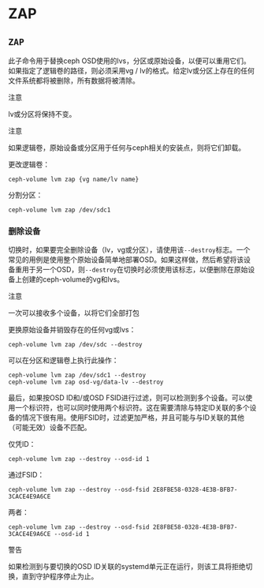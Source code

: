 # ZAP

## `ZAP`

此子命令用于替换ceph OSD使用的lvs，分区或原始设备，以便可以重用它们。如果指定了逻辑卷的路径，则必须采用vg / lv的格式。给定lv或分区上存在的任何文件系统都将被删除，所有数据将被清除。

注意 

lv或分区将保持不变。

注意 

如果逻辑卷，原始设备或分区用于任何与ceph相关的安装点，则将它们卸载。

更改逻辑卷：

```text
ceph-volume lvm zap {vg name/lv name}
```

分割分区：

```text
ceph-volume lvm zap /dev/sdc1
```

### 删除设备

切换时，如果要完全删除设备（lv，vg或分区），请使用该`--destroy`标志。一个常见的用例是使用整个原始设备简单地部署OSD。如果这样做，然后希望将该设备重用于另一个OSD，则`--destroy`在切换时必须使用该标志，以便删除在原始设备上创建的ceph-volume的vg和lvs。

注意 

一次可以接收多个设备，以将它们全部打包

更换原始设备并销毁存在的任何vg或lvs：

```text
ceph-volume lvm zap /dev/sdc --destroy
```

可以在分区和逻辑卷上执行此操作：

```text
ceph-volume lvm zap /dev/sdc1 --destroy
ceph-volume lvm zap osd-vg/data-lv --destroy
```

最后，如果按OSD ID和/或OSD FSID进行过滤，则可以检测到多个设备。可以使用一个标识符，也可以同时使用两个标识符。这在需要清除与特定ID关联的多个设备的情况下很有用。使用FSID时，过滤更加严格，并且可能与与ID关联的其他（可能无效）设备不匹配。

仅凭ID：

```text
ceph-volume lvm zap --destroy --osd-id 1
```

通过FSID：

```text
ceph-volume lvm zap --destroy --osd-fsid 2E8FBE58-0328-4E3B-BFB7-3CACE4E9A6CE
```

两者：

```text
ceph-volume lvm zap --destroy --osd-fsid 2E8FBE58-0328-4E3B-BFB7-3CACE4E9A6CE --osd-id 1
```

警告 

如果检测到与要切换的OSD ID关联的systemd单元正在运行，则该工具将拒绝切换，直到守护程序停止为止。

